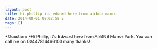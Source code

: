 ```yaml
---
layout: post
title: hi phillip its edward here from airbnb manor
date: 2014-08-01 08:02:58 Z
tags: []
---
```

*Question: *Hi Phillip, it's Edward here from AirBNB Manor Park. You can call me on 00447814466103 many thanks!

